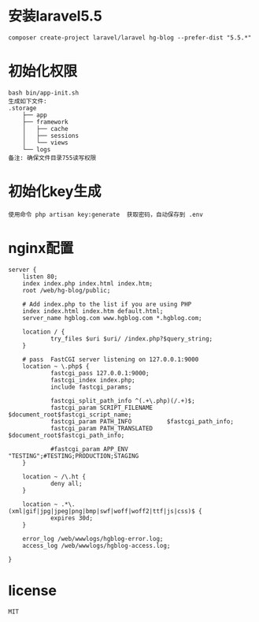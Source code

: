 # 安装laravel5.5
    composer create-project laravel/laravel hg-blog --prefer-dist "5.5.*"

# 初始化权限
    bash bin/app-init.sh
    生成如下文件:
    .storage
        ├── app
        ├── framework
        │   ├── cache
        │   ├── sessions
        │   └── views
        └── logs
    备注: 确保文件目录755读写权限

# 初始化key生成
    使用命令 php artisan key:generate  获取密码，自动保存到 .env

# nginx配置
    server {
        listen 80;
        index index.php index.html index.htm;
        root /web/hg-blog/public;

        # Add index.php to the list if you are using PHP
        index index.html index.htm default.html;
        server_name hgblog.com www.hgblog.com *.hgblog.com;

        location / {
                try_files $uri $uri/ /index.php?$query_string;
        }

        # pass  FastCGI server listening on 127.0.0.1:9000
        location ~ \.php$ {
                fastcgi_pass 127.0.0.1:9000;
                fastcgi_index index.php;
                include fastcgi_params;

                fastcgi_split_path_info ^(.+\.php)(/.+)$;
                fastcgi_param SCRIPT_FILENAME    $document_root$fastcgi_script_name;
                fastcgi_param PATH_INFO          $fastcgi_path_info;
                fastcgi_param PATH_TRANSLATED    $document_root$fastcgi_path_info;

                #fastcgi_param APP_ENV "TESTING";#TESTING;PRODUCTION;STAGING
        }

        location ~ /\.ht {
                deny all;
        }

        location ~ .*\.(xml|gif|jpg|jpeg|png|bmp|swf|woff|woff2|ttf|js|css)$ {
                expires 30d;
        }

        error_log /web/wwwlogs/hgblog-error.log;
        access_log /web/wwwlogs/hgblog-access.log;
        
    }

# license
    MIT
